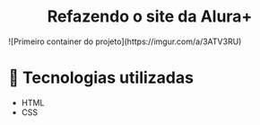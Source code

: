<h1 align="center"> Refazendo o site da Alura+ </h1>
![Primeiro container do projeto](https://imgur.com/a/3ATV3RU)

# :hammer: Tecnologias utilizadas
* HTML
* CSS
